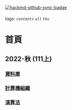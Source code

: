 [![hackmd-github-sync-badge](https://hackmd.io/uoyqecD4T1aZZxhsnFMxbQ/badge)](https://hackmd.io/uoyqecD4T1aZZxhsnFMxbQ)
###### tags: `contents` `all` `thu`


# 首頁

## 2022-秋 (111上)
### [資料庫](/GbetBojTSMCOFmpVUFB_TQ)
### [計算機組織](/l0nFgy3DRYGeS7AIlS0V7A)
### [演算法](/gCtnecyfRNu7JL7HzFORaw)
